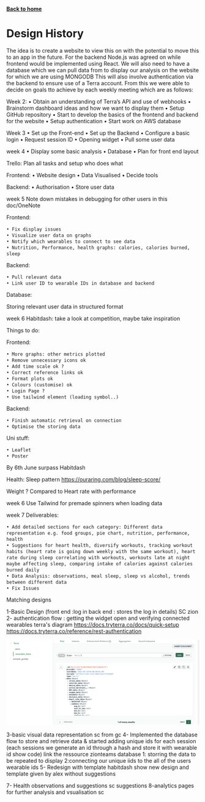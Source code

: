 [__Back to home__](../index.md)

# Design History 

The idea is to create a website to view this on with the potential to move this to an app in the future. For the backend Node.js was agreed on while frontend would be implemented using React. We will also need to have a database which we can pull data from to display our analysis on the website for which we are using MONGODB This will also involve authentication via the backend to ensure use of a Terra account. From this we were able to decide on goals tto achieve by each weekly meeting which are as follows: 
 

Week 2: 
    • Obtain an understanding of Terra’s API and use of webhooks 
    • Brainstorm dashboard ideas and how we want to display them 
    • Setup GitHub repository 
    • Start to develop the basics of the frontend and backend for the website 
    • Setup authentication 
    • Start work on AWS database 

Week 3
	• Set up the Front-end
	• Set up the Backend
	• Configure a basic login
	• Request session ID
	• Opening widget
	• Pull some user data

week 4
	• Display some basic analysis
	• Database
	• Plan for front end layout
 
Trello: Plan all tasks and setup who does what
 
Frontend:
    • Website design
    • Data Visualised
    • Decide tools
 
Backend:
    • Authorisation
    • Store user data


week 5
Note down mistakes in debugging for other users in this doc/OneNote
 
Frontend:
 
    • Fix display issues
    • Visualize user data on graphs
    • Notify which wearables to connect to see data
    • Nutrition, Performance, health graphs: calories, calories burned, sleep
 
Backend:
 
    • Pull relevant data
    • Link user ID to wearable IDs in database and backend
 
Database:
 
Storing relevant user data in structured format


week 6
Habitdash: take a look at competition, maybe take inspiration

Things to do:

Frontend:

	• More graphs: other metrics plotted
	• Remove unnecessary icons ok
	• Add time scale ok ?
	• Correct reference links ok
	• Format plots ok
	• Colours (customise) ok
	• Login Page ?
	• Use tailwind element (loading symbol..)

Backend:

	• Finish automatic retrieval on connection
	• Optimise the storing data

Uni stuff:

	• Leaflet
	• Poster

By 6th June surpass Habitdash 

Health:
Sleep pattern  https://ouraring.com/blog/sleep-score/

Weight ? Compared to
Heart rate with performance 

week 6
Use Tailwind for premade spinners when loading data


week 7
Deliverables:

	• Add detailed sections for each category: Different data representation e.g. food groups, pie chart, nutrition, performance, health
	• Suggestions for heart health, diversify workouts, tracking workout habits (heart rate is going down weekly with the same workout), heart rate during sleep correlating with workouts, workouts late at night maybe affecting sleep, comparing intake of calories against calories burned daily
	• Data Analysis: observations, meal sleep, sleep vs alcohol, trends between different data
	• Fix Issues
Matching designs



1-Basic Design (front end :log in back end : stores the log in details)
SC zion
2- authentication flow : getting the widget open and verifying connected wearables
terra's diagram https://docs.tryterra.co/docs/quick-setup 
https://docs.tryterra.co/reference/rest-authentication

![widget terra](/images/database1.png?raw=true "Database 1 Image")


3-basic visual data representation 
sc from gc
4- Implemented the database flow to store and retrieve data & started adding unique ids for each session (each sessions we generate an id through a hash and store it with wearable id show code) link the ressource zionteams
database 1: storring the data to be repeated to display
2:connecting our unique iids to the all of the users wearable ids
5- Redesign with template habitdash
show new design and template given by alex
without suggestions

7- Health observations and suggestions 
sc suggestions 
8-analytics pages for further analysis and vsualisation 
sc